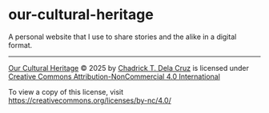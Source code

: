 # our-cultural-heritage
A personal website that I use to share stories and the alike in a digital format.

---
<a href="https://our-cultural-heritage.netlify.app/">Our Cultural Heritage</a> © 2025 by <a href="https://github.com/TheRobotCodyMan">Chadrick T. Dela Cruz</a> is licensed under <a href="https://creativecommons.org/licenses/by-nc/4.0/">Creative Commons Attribution-NonCommercial 4.0 International</a><img src="https://mirrors.creativecommons.org/presskit/icons/cc.svg" alt="" style="max-width: 1em;max-height:1em;margin-left: .2em;"><img src="https://mirrors.creativecommons.org/presskit/icons/by.svg" alt="" style="max-width: 1em;max-height:1em;margin-left: .2em;"><img src="https://mirrors.creativecommons.org/presskit/icons/nc.svg" alt="" style="max-width: 1em;max-height:1em;margin-left: .2em;">

To view a copy of this license, visit https://creativecommons.org/licenses/by-nc/4.0/
